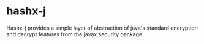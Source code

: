 # hashx-j
Hashx-j provides a simple layer of abstraction of  java's standard encryption and decrypt features from the javax.security package.
